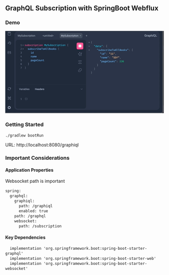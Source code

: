 ## GraphQL Subscription with SpringBoot Webflux

### Demo
![demo.gif](demo.gif)

### Getting Started

```agsl
./gradlew bootRun
```

URL: http://localhost:8080/graphiql

### Important Considerations

#### Application Properties
Websocket path is important
```agsl
spring:
  graphql:
    graphiql:
      path: /graphiql
      enabled: true
    path: /graphql
    websocket:
      path: /subscription
```

#### Key Dependencies

```agsl
  implementation 'org.springframework.boot:spring-boot-starter-graphql'
  implementation 'org.springframework.boot:spring-boot-starter-web'
  implementation 'org.springframework.boot:spring-boot-starter-websocket'
```




